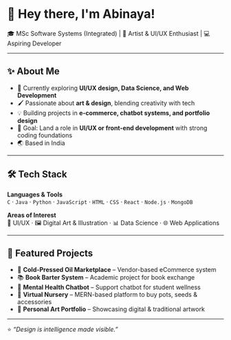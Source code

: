 # 🌸 Hey there, I'm Abinaya!  

🎓 MSc Software Systems (Integrated) | 🎨 Artist & UI/UX Enthusiast | 💻 Aspiring Developer  

---

## ✨ About Me  
- 🌱 Currently exploring **UI/UX design, Data Science, and Web Development**  
- 🖌️ Passionate about **art & design**, blending creativity with tech  
- 💡 Building projects in **e-commerce, chatbot systems, and portfolio design**  
- 🎯 Goal: Land a role in **UI/UX or front-end development** with strong coding foundations  
- 🌏 Based in India  

---

## 🛠️ Tech Stack  

**Languages & Tools**  
`C` · `Java` · `Python` · `JavaScript` · `HTML` · `CSS` · `React` · `Node.js` · `MongoDB`  

**Areas of Interest**  
🎨 UI/UX · 🖼️ Digital Art & Illustration · 📊 Data Science · 🌐 Web Applications  

---

## 🚀 Featured Projects  
- 🛒 **Cold-Pressed Oil Marketplace** – Vendor-based eCommerce system  
- 📚 **Book Barter System** – Academic project for book exchange  
- 🤖 **Mental Health Chatbot** – Support chatbot for student wellness  
- 🌿 **Virtual Nursery** – MERN-based platform to buy pots, seeds & accessories  
- 🎨 **Personal Art Portfolio** – Showcasing digital & traditional artwork  

---

⭐️ *“Design is intelligence made visible.”*  

